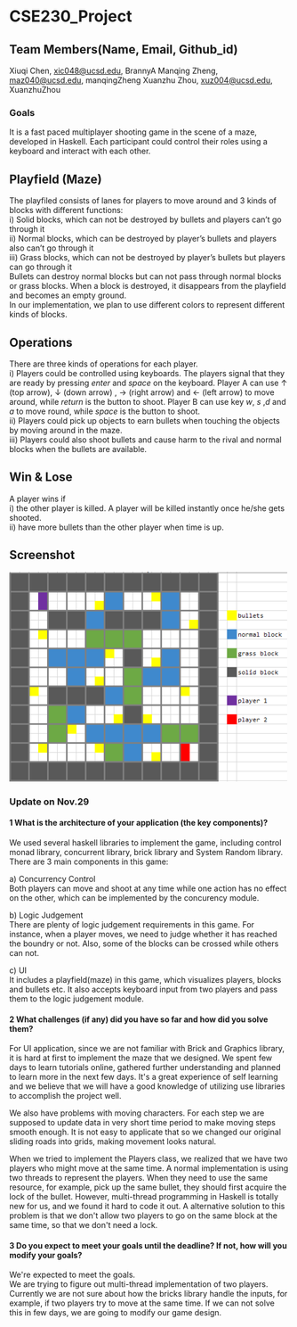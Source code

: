 # CSE230_Project

## Team Members(Name, Email, Github_id)
Xiuqi Chen, xic048@ucsd.edu, BrannyA
Manqing Zheng, maz040@ucsd.edu, manqingZheng
Xuanzhu Zhou, xuz004@ucsd.edu, XuanzhuZhou

### Goals
It is a fast paced multiplayer shooting game in the scene of a maze, developed in Haskell. Each participant could control their roles using a keyboard and interact with each other.

## Playfield (Maze)
The playfiled consists of lanes for players to move around and 3 kinds of blocks with different functions:   
i) Solid blocks, which can not be destroyed by bullets and players can’t go through it   
ii) Normal blocks, which can be destroyed by player’s bullets and players also can’t go through it   
iii) Grass blocks, which can not be destroyed  by player’s bullets but players can go through it    
Bullets can destroy normal blocks but can not pass through normal blocks or grass blocks. When a block is destroyed, it disappears from the playfield and becomes an empty ground.    
In our implementation, we plan to use different colors to represent different kinds of blocks.     

## Operations
There are three kinds of operations for each player.    
i) Players could be controlled using keyboards. The players signal that they are ready by pressing *enter* and *space* on the keyboard. Player A can use ↑ (top arrow),  ↓ (down arrow) ,  → (right arrow) and ← (left arrow) to move around, while *return* is the button to shoot. Player B can use key *w*, *s* ,*d*  and *a* to move round, while *space* is the button to shoot.     
ii) Players could pick up objects to earn bullets when touching the objects by moving around in the maze.     
iii) Players could also shoot bullets and cause harm to the rival and normal blocks when the bullets are available.     

## Win & Lose
A player wins if    
i) the other player is killed. A player will be killed instantly once he/she gets shooted.   
ii) have more bullets than the other player when time is up.   

## Screenshot
<img src="/screenshot/sample.png" width="500"> 

### Update on Nov.29

#### 1 What is the architecture of your application (the key components)?
We used several haskell libraries to implement the game, including control monad library, concurrent library, brick library and System Random library.      
There are 3 main components in this game:     

a) Concurrency Control      
Both players can move and shoot at any time while one action has no effect on the other, which can be implemented by the concurency module.      

b) Logic Judgement      
There are plenty of logic judgement requirements in this game. For instance, when a player moves, we need to judge whether it has reached the boundry or not. Also, some of the blocks can be crossed while others can not.       

c) UI     
It includes a playfield(maze) in this game, which visualizes players, blocks and bullets etc. It also accepts keyboard input from two players and pass them to the logic judgement module.      

#### 2 What challenges (if any) did you have so far and how did you solve them?
For UI application, since we are not familiar with Brick and Graphics library, it is hard at first to implement the maze that we designed. We spent few days to learn tutorials online, gathered further understanding and planned to learn more in the next few days. It's a great experience of self learning and we believe that we will have a good knowledge of utilizing use libraries to accomplish the project well.    

We also have problems with moving characters. For each step we are supposed to update data in very short time period to make moving steps smooth enough. It is not easy to applicate that so we changed our original sliding roads into grids, making movement looks natural.    

When we tried to implement the Players class, we realized that we have two players who might move at the same time. A normal implementation is using two threads to represent the players. When they need to use the same resource, for example, pick up the same bullet, they should first acquire the lock of the bullet. However, multi-thread programming in Haskell is totally new for us, and we found it hard to code it out. A alternative solution to this problem is that we don't allow two players to go on the same block at the same time, so that we don't need a lock.      

#### 3 Do you expect to meet your goals until the deadline? If not, how will you modify your goals?
We're expected to meet the goals.    
We are trying to figure out multi-thread implementation of two players. Currently we are not sure about how the bricks library handle the inputs, for example, if two players try to move at the same time. If we can not solve this in few days, we are going to modify our game design.    
